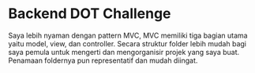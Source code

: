 # Backend DOT Challenge
Saya lebih nyaman dengan pattern MVC, MVC memiliki tiga bagian utama yaitu model, view, dan controller.
Secara struktur folder lebih mudah bagi saya pemula untuk mengerti dan mengorganisir projek yang saya buat.
Penamaan foldernya pun representatif dan mudah diingat.